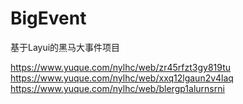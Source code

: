 # BigEvent
基于Layui的黑马大事件项目

https://www.yuque.com/nylhc/web/zr45rfzt3gy819tu 
https://www.yuque.com/nylhc/web/xxq12lgaun2v4laq 
https://www.yuque.com/nylhc/web/blergp1alurnsrni 
